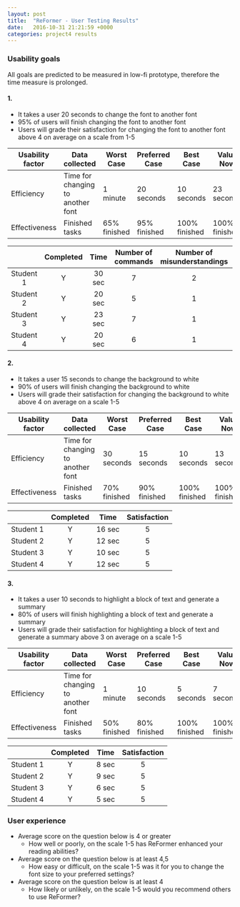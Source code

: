 ```yaml
---
layout: post
title:  "ReFormer - User Testing Results"
date:   2016-10-31 21:21:59 +0000
categories: project4 results
---
```


### Usability goals

All goals are predicted to be measured in low-fi prototype, therefore the time measure is prolonged.

#### 1.

* It takes a user 20 seconds to change the font to another font
* 95% of users will finish changing the font to another font
* Users will grade their satisfaction for changing the font to another font above 4 on average on a scale from 1-5


| Usability factor 	| Data collected                    	| Worst Case   	| Preferred Case 	| Best Case     	| Value Now 	|
|------------------	|-----------------------------------	|--------------	|----------------	|---------------	|-----------	|
| Efficiency       	| Time for changing to another font 	| 1 minute     	| 20 seconds     	| 10 seconds    	| 23 seconds   |
| Effectiveness    	| Finished tasks                    	| 65% finished 	| 95% finished   	| 100% finished 	| 100% finished|


|           	| Completed 	|  Time  	| Number of commands 	| Number of  misunderstandings 	| Satisfaction 	|
|:---------:	|:---------:	|:------:	|:------------------:	|:----------------------------:	|:------------:	|
| Student 1 	|     Y     	| 30 sec 	|          7         	|               2              	|       2      	|
| Student 2 	|     Y     	| 20 sec 	|          5         	|               1              	|       4      	|
| Student 3 	|     Y      	| 23 sec    |          7          	|               1               	|       4       	|
| Student 4 	|     Y      	| 20 sec    |          6          	|               1               	|       5       	|

#### 2.


* It takes a user 15 seconds to change the background to white
* 90% of users will finish changing the background to white
* Users will grade their satisfaction for changing the background to white above 4 on average on a scale 1-5


| Usability factor 	| Data collected                    	| Worst Case   	| Preferred Case 	| Best Case     	| Value Now 	|
|------------------	|-----------------------------------	|--------------	|----------------	|---------------	|-----------	|
| Efficiency       	| Time for changing to another font 	| 30 seconds   	| 15 seconds     	| 10 seconds    	| 13 seconds   |
| Effectiveness    	| Finished tasks                    	| 70% finished 	| 90% finished   	| 100% finished 	| 100% finished|

|           	| Completed 	|  Time  	| Satisfaction 	|
|:---------:	|:---------:	|:------:	|:------------:	|
| Student 1 	|     Y     	| 16 sec 	|       5      	|
| Student 2 	|     Y     	| 12 sec 	|       5      	|
| Student 3 	|     Y      	| 10 sec   	|       5        	|
| Student 4 	|     Y      	| 12 sec   	|       5       	|


#### 3. 


* It takes a user 10 seconds to highlight a block of text and generate a summary
* 80% of users will finish highlighting a block of text and generate a summary
* Users will grade their satisfaction for highlighting a block of text and generate a summary above 3 on average on a scale 1-5


| Usability factor 	| Data collected                    	| Worst Case   	| Preferred Case 	| Best Case     	| Value Now 	|
|------------------	|-----------------------------------	|--------------	|----------------	|---------------	|-----------	|
| Efficiency       	| Time for changing to another font 	| 1 minute   	| 10 seconds     	| 5 seconds    	   | 7 seconds    |
| Effectiveness    	| Finished tasks                    	| 50% finished 	| 80% finished   	| 100% finished 	| 100% finished|


|           	| Completed 	|  Time  	| Satisfaction 	|
|:---------:	|:---------:	|:------:	|:------------:	|
| Student 1 	|     Y     	| 8 sec 	|       5      	|
| Student 2 	|     Y     	| 9 sec 	|       5      	|
| Student 3 	|     Y      	| 6 sec 	|       5       	|
| Student 4 	|     Y      	| 5 sec  |       5       	|


### User experience


* Average score on the question below is 4 or greater
    * How well or poorly, on the scale 1-5 has ReFormer enhanced your reading abilities?
* Average score on the question below is at least 4,5
    * How easy or difficult, on the scale 1-5 was it for you to change the font size to your preferred settings?
* Average score on the question below is at least 4
    * How likely or unlikely, on the scale 1-5 would you recommend others to use ReFormer?


